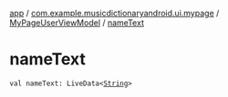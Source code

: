[app](../../index.md) / [com.example.musicdictionaryandroid.ui.mypage](../index.md) / [MyPageUserViewModel](index.md) / [nameText](./name-text.md)

# nameText

`val nameText: LiveData<`[`String`](https://kotlinlang.org/api/latest/jvm/stdlib/kotlin/-string/index.html)`>`